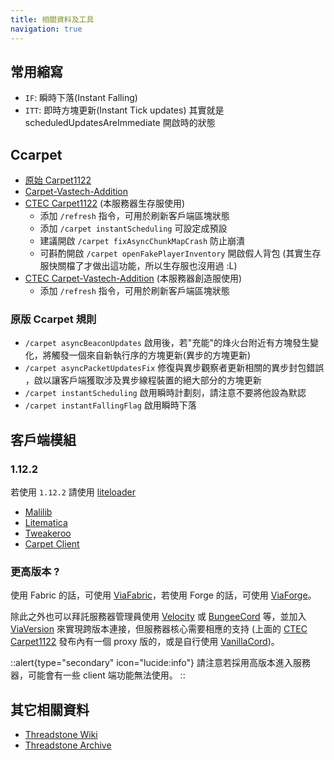 ```yaml
---
title: 相關資料及工具
navigation: true
---
```


## 常用縮寫

- `IF`: 瞬時下落(Instant Falling)
- `ITT`: 即時方塊更新(Instant Tick updates) 其實就是 scheduledUpdatesAreImmediate 開啟時的狀態

## Ccarpet

- [原始 Carpet1122](https://github.com/gnembon/carpetmod112)
- [Carpet-Vastech-Addition](https://github.com/Void-Skeleton/Carpet-Vastech-Addition)
- [CTEC Carpet1122](https://github.com/mc-cloud-town/carpetmod112) (本服務器生存服使用)
  - 添加 `/refresh` 指令，可用於刷新客戶端區塊狀態
  - 添加 `/carpet instantScheduling` 可設定成預設
  - 建議開啟 `/carpet fixAsyncChunkMapCrash` 防止崩潰
  - 可斟酌開啟 `/carpet openFakePlayerInventory` 開啟假人背包 (其實生存服快關檔了才做出這功能，所以生存服也沒用過 \:L)
- [CTEC Carpet-Vastech-Addition](https://github.com/mc-cloud-town/Carpet-Vastech-Addition) (本服務器創造服使用)
  - 添加 `/refresh` 指令，可用於刷新客戶端區塊狀態

### 原版 Ccarpet 規則

- `/carpet asyncBeaconUpdates` 啟用後，若"充能"的烽火台附近有方塊發生變化，將觸發一個來自新執行序的方塊更新(異步的方塊更新)
- `/carpet asyncPacketUpdatesFix` 修復與異步觀察者更新相關的異步封包錯誤 ，啟以讓客戶端獲取涉及異步線程裝置的絕大部分的方塊更新
- `/carpet instantScheduling` 啟用瞬時計劃刻，請注意不要將他設為默認
- `/carpet instantFallingFlag` 啟用瞬時下落

## 客戶端模組

### 1.12.2

若使用 `1.12.2` 請使用 [liteloader](https://www.liteloader.com/download)

- [Malilib](https://modrinth.com/mod/malilib/versions?l=liteloader)
- [Litematica](https://modrinth.com/mod/litematica/versions?l=liteloader)
- [Tweakeroo](https://modrinth.com/mod/tweakeroo/versions?l=liteloader)
- [Carpet Client](https://github.com/X-com/CarpetClient)

### 更高版本 ?

使用 Fabric 的話，可使用 [ViaFabric](https://modrinth.com/mod/viafabric)，若使用 Forge 的話，可使用 [ViaForge](https://modrinth.com/mod/viaforge)。

除此之外也可以拜託服務器管理員使用 [Velocity](https://papermc.io/software/velocity) 或 [BungeeCord](https://ci.md-5.net/job/BungeeCord/) 等，並加入 [ViaVersion](https://modrinth.com/plugin/viaversion) 來實現跨版本連接，但服務器核心需要相應的支持 (上面的 [CTEC Carpet1122](https://github.com/mc-cloud-town/carpetmod112) 發布內有一個 proxy 版的，或是自行使用 [VanillaCord](https://github.com/ME1312/VanillaCord))。

::alert{type="secondary" icon="lucide:info"}
請注意若採用高版本進入服務器，可能會有一些 client 端功能無法使用。
::

## 其它相關資料

- [Threadstone Wiki](https://github.com/Threadstone-Wiki/Threadstone-Wiki)
- [Threadstone Archive](https://discord.gg/EqNDFWjsUh)
